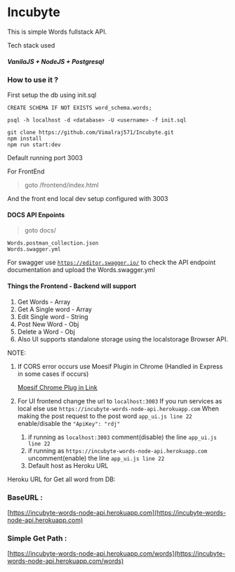 # Incubyte

This is simple Words fullstack API.

Tech stack used

##### VanilaJS + NodeJS + Postgresql

### How to use it ?

First setup the db using init.sql

```
CREATE SCHEMA IF NOT EXISTS word_schema.words;

psql -h localhost -d <database> -U <username> -f init.sql
```

```
git clone https://github.com/Vimalraj571/Incubyte.git
npm install
npm run start:dev
```

Default running port 3003

For FrontEnd

> goto /frontend/index.html

And the front end local dev setup configured with 3003

#### DOCS API Enpoints

>goto docs/

```
Words.postman_collection.json
Words.swagger.yml
```

For swagger use [`https://editor.swagger.io/`](https://pages.github.com/) to check the API endpoint documentation
and upload the Words.swagger.yml

#### Things the Frontend - Backend will support

1. Get Words - Array
2. Get A Single word - Array
3. Edit Single word - String
4. Post New Word - Obj
5. Delete a Word - Obj
6. Also UI supports standalone storage using the localstorage Browser API.


NOTE:
1.  If CORS error occurs use Moesif Plugin in Chrome (Handled in Express in some cases if occurs)

    [Moesif Chrome Plug in Link](https://chrome.google.com/webstore/detail/moesif-origin-cors-change/digfbfaphojjndkpccljibejjbppifbc)

2.  For UI frontend change the url to `localhost:3003` If you run services as local else use `https://incubyte-words-node-api.herokuapp.com`
    When making the post request to the post word `app_ui.js line 22` enable/disable the `"ApiKey": "rdj"`
    1. if running as `localhost:3003` comment(disable) the line `app_ui.js line 22`
    2. if running as `https://incubyte-words-node-api.herokuapp.com` uncomment(enable) the line `app_ui.js line 22`
    3. Default host as Heroku URL

Heroku URL for Get all word from DB:

### BaseURL : 

[https://incubyte-words-node-api.herokuapp.com](https://incubyte-words-node-api.herokuapp.com)
### Simple Get Path :
[https://incubyte-words-node-api.herokuapp.com/words](https://incubyte-words-node-api.herokuapp.com/words)
